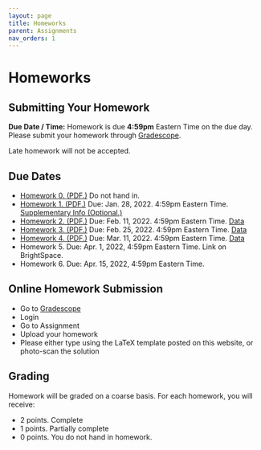 ```yaml
---
layout: page
title: Homeworks
parent: Assignments
nav_orders: 1
---
```

# Homeworks 

## Submitting Your Homework  
**Due Date / Time:** Homework is due **4:59pm** Eastern Time on the due day. Please submit your homework through [Gradescope](https://www.gradescope.com/courses/345155).

Late homework will not be accepted.

## Due Dates
- [Homework 0. (PDF.)](hw0.pdf) Do not hand in.
- [Homework 1. (PDF.)](https://drive.google.com/file/d/1d4UNEztR2OLYk29nxQIG-JaU5h2Gky0y/view?usp=sharing) Due: Jan. 28, 2022. 4:59pm Eastern Time. [Supplementary Info (Optional.)](https://drive.google.com/file/d/1EJEgRKbhpysAtCiE8TN3yFrzIlwwetQZ/view?usp=sharing)
- [Homework 2. (PDF.)](https://drive.google.com/file/d/1_x_rdxzT6hkyLuQ7WtkZPrDzAc21VhCP/view?usp=sharing) Due: Feb. 11, 2022. 4:59pm Eastern Time. [Data](https://drive.google.com/file/d/1i99mYS2Q1dZqB2sLSXcb2oisWQNw7Bjc/view?usp=sharing)
- [Homework 3. (PDF.)](https://drive.google.com/file/d/1uOxqU-nXZsv9T1e4w-zEh1j4N-S6PX86/view?usp=sharing) Due: Feb. 25, 2022. 4:59pm Eastern Time. [Data](https://drive.google.com/file/d/1i0TYgpv3nFnB9MV6jpfpPZEbcSLCJbrX/view?usp=sharing)
- [Homework 4. (PDF.)](https://drive.google.com/file/d/1uK9_G8GfKm6WIglNdJhWDAXiWKgzLv8Q/view?usp=sharing) Due: Mar. 11, 2022. 4:59pm Eastern Time. [Data](https://drive.google.com/file/d/1VWomMLERf6vaETodmwAGGBZmyGahQms7/view?usp=sharing)
- Homework 5. Due: Apr. 1, 2022, 4:59pm Eastern Time. Link on BrightSpace.
- Homework 6. Due: Apr. 15, 2022, 4:59pm Eastern Time.

## Online Homework Submission
- Go to [Gradescope](https://www.gradescope.com/courses/345155)
- Login
- Go to Assignment
- Upload your homework
- Please either type using the LaTeX template posted on this website, or photo-scan the solution

## Grading
Homework will be graded on a coarse basis. For each homework, you will receive:
- 2 points. Complete
- 1 points. Partially complete
- 0 points. You do not hand in homework.